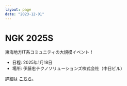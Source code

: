 ```yaml
---
layout: page
date: "2023-12-01"
---
```


# NGK 2025S
東海地方IT系コミュニティの大規模イベント！

- 日程: 2025年1月18日
- 場所: 伊藤忠テクノソリューションズ株式会社（中日ビル）

詳細は [こちら](./sponsors-prospectus.md)。
